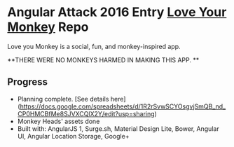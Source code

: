 # Angular Attack 2016 Entry [Love Your Monkey](mnlmonkey.2016.angularattack.io) Repo

Love you Monkey is a social, fun, and monkey-inspired app.

**THERE WERE NO MONKEYS HARMED IN MAKING THIS APP. **


## Progress
* Planning complete. [See details here] (https://docs.google.com/spreadsheets/d/1R2rSvwSCYOsgvjSmQB_nd_CP0HMCBfMe8SJVXCQlX2Y/edit?usp=sharing)
* Monkey Heads' assets done
* Built with:
  AngularJS 1, Surge.sh, Material Design Lite, Bower, Angular UI, Angular Location Storage, Google+
